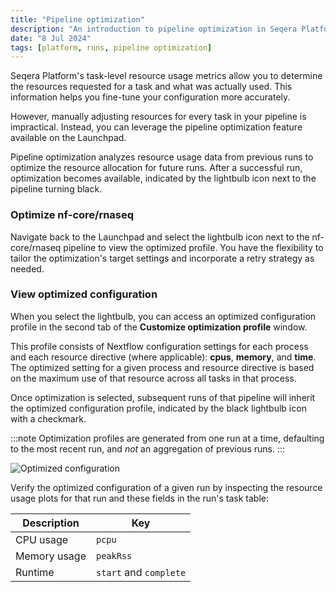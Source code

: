 ```yaml
---
title: "Pipeline optimization"
description: "An introduction to pipeline optimization in Seqera Platform"
date: "8 Jul 2024"
tags: [platform, runs, pipeline optimization]
---
```


Seqera Platform's task-level resource usage metrics allow you to determine the resources requested for a task and what was actually used. This information helps you fine-tune your configuration more accurately.

However, manually adjusting resources for every task in your pipeline is impractical. Instead, you can leverage the pipeline optimization feature available on the Launchpad.

Pipeline optimization analyzes resource usage data from previous runs to optimize the resource allocation for future runs. After a successful run, optimization becomes available, indicated by the lightbulb icon next to the pipeline turning black.

### Optimize nf-core/rnaseq

Navigate back to the Launchpad and select the lightbulb icon next to the nf-core/rnaseq pipeline to view the optimized profile. You have the flexibility to tailor the optimization's target settings and incorporate a retry strategy as needed.

### View optimized configuration

When you select the lightbulb, you can access an optimized configuration profile in the second tab of the **Customize optimization profile** window.

This profile consists of Nextflow configuration settings for each process and each resource directive (where applicable): **cpus**, **memory**, and **time**. The optimized setting for a given process and resource directive is based on the maximum use of that resource across all tasks in that process.

Once optimization is selected, subsequent runs of that pipeline will inherit the optimized configuration profile, indicated by the black lightbulb icon with a checkmark.

:::note
Optimization profiles are generated from one run at a time, defaulting to the most recent run, and _not_ an aggregation of previous runs.
:::

![Optimized configuration](assets/optimize-configuration.gif)

Verify the optimized configuration of a given run by inspecting the resource usage plots for that run and these fields in the run's task table:

| Description  | Key                    |
| ------------ | ---------------------- |
| CPU usage    | `pcpu`                 |
| Memory usage | `peakRss`              |
| Runtime      | `start` and `complete` |
